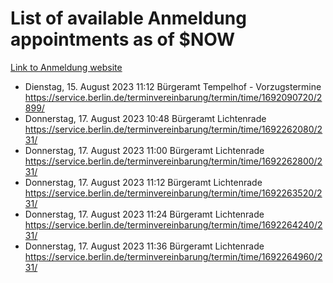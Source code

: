 # List of available Anmeldung appointments as of $NOW
[Link to Anmeldung website](https://service.berlin.de/terminvereinbarung/termin/tag.php?termin=1&anliegen[]=120686&dienstleisterlist=122210,122217,327316,122219,327312,122227,327314,122231,327346,122243,327348,122254,122252,329742,122260,329745,122262,329748,122271,327278,122273,327274,122277,327276,330436,122280,327294,122282,327290,122284,327292,122291,327270,122285,327266,122286,327264,122296,327268,150230,329760,122297,327286,122294,327284,122312,329763,122314,329775,122304,327330,122311,327334,122309,327332,317869,122281,327352,122279,329772,122283,122276,327324,122274,327326,122267,329766,122246,327318,122251,327320,122257,327322,122208,327298,122226,327300&herkunft=http%3A%2F%2Fservice.berlin.de%2Fdienstleistung%2F120686%2F)
- Dienstag, 15. August 2023 11:12 Bürgeramt Tempelhof - Vorzugstermine https://service.berlin.de/terminvereinbarung/termin/time/1692090720/2899/
- Donnerstag, 17. August 2023 10:48 Bürgeramt Lichtenrade https://service.berlin.de/terminvereinbarung/termin/time/1692262080/231/
- Donnerstag, 17. August 2023 11:00 Bürgeramt Lichtenrade https://service.berlin.de/terminvereinbarung/termin/time/1692262800/231/
- Donnerstag, 17. August 2023 11:12 Bürgeramt Lichtenrade https://service.berlin.de/terminvereinbarung/termin/time/1692263520/231/
- Donnerstag, 17. August 2023 11:24 Bürgeramt Lichtenrade https://service.berlin.de/terminvereinbarung/termin/time/1692264240/231/
- Donnerstag, 17. August 2023 11:36 Bürgeramt Lichtenrade https://service.berlin.de/terminvereinbarung/termin/time/1692264960/231/

